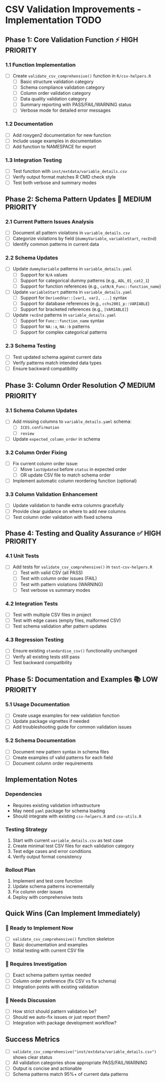 # CSV Validation Improvements - Implementation TODO

## Phase 1: Core Validation Function ⚡ HIGH PRIORITY

### 1.1 Function Implementation
- [ ] Create `validate_csv_comprehensive()` function in `R/csv-helpers.R`
  - [ ] Basic structure validation category
  - [ ] Schema compliance validation category  
  - [ ] Column order validation category
  - [ ] Data quality validation category
  - [ ] Summary reporting with PASS/FAIL/WARNING status
  - [ ] Verbose mode for detailed error messages

### 1.2 Documentation
- [ ] Add roxygen2 documentation for new function
- [ ] Include usage examples in documentation
- [ ] Add function to NAMESPACE for export

### 1.3 Integration Testing
- [ ] Test function with `inst/extdata/variable_details.csv`
- [ ] Verify output format matches R CMD check style
- [ ] Test both verbose and summary modes

## Phase 2: Schema Pattern Updates 🔧 MEDIUM PRIORITY

### 2.1 Current Pattern Issues Analysis
- [ ] Document all pattern violations in `variable_details.csv`
- [ ] Categorize violations by field (`dummyVariable`, `variableStart`, `recEnd`)
- [ ] Identify common patterns in current data

### 2.2 Schema Updates
- [ ] Update `dummyVariable` patterns in `variable_details.yaml`
  - [ ] Support for `N/A` values
  - [ ] Support for categorical dummy patterns (e.g., `ADL_01_cat2_1`)
  - [ ] Support for function references (e.g., `catN/A_Func::function_name`)

- [ ] Update `variableStart` patterns in `variable_details.yaml`
  - [ ] Support for `DerivedVar::[var1, var2, ...]` syntax
  - [ ] Support for database references (e.g., `cchs2001_p::VARIABLE`)
  - [ ] Support for bracketed references (e.g., `[VARIABLE]`)

- [ ] Update `recEnd` patterns in `variable_details.yaml`
  - [ ] Support for `Func::function_name` syntax
  - [ ] Support for `NA::a`, `NA::b` patterns
  - [ ] Support for complex categorical patterns

### 2.3 Schema Testing
- [ ] Test updated schema against current data
- [ ] Verify patterns match intended data types
- [ ] Ensure backward compatibility

## Phase 3: Column Order Resolution 📋 MEDIUM PRIORITY

### 3.1 Schema Column Updates
- [ ] Add missing columns to `variable_details.yaml` schema:
  - [ ] `ICES.confirmation`
  - [ ] `review`
- [ ] Update `expected_column_order` in schema

### 3.2 Column Order Fixing
- [ ] Fix current column order issue:
  - [ ] Move `lastUpdated` before `status` in expected order
  - [ ] OR update CSV file to match schema order
- [ ] Implement automatic column reordering function (optional)

### 3.3 Column Validation Enhancement
- [ ] Update validation to handle extra columns gracefully
- [ ] Provide clear guidance on where to add new columns
- [ ] Test column order validation with fixed schema

## Phase 4: Testing and Quality Assurance ✅ HIGH PRIORITY

### 4.1 Unit Tests
- [ ] Add tests for `validate_csv_comprehensive()` in `test-csv-helpers.R`
  - [ ] Test with valid CSV (all PASS)
  - [ ] Test with column order issues (FAIL)
  - [ ] Test with pattern violations (WARNING)
  - [ ] Test verbose vs summary modes

### 4.2 Integration Tests
- [ ] Test with multiple CSV files in project
- [ ] Test with edge cases (empty files, malformed CSV)
- [ ] Test schema validation after pattern updates

### 4.3 Regression Testing
- [ ] Ensure existing `standardise_csv()` functionality unchanged
- [ ] Verify all existing tests still pass
- [ ] Test backward compatibility

## Phase 5: Documentation and Examples 📚 LOW PRIORITY

### 5.1 Usage Documentation
- [ ] Create usage examples for new validation function
- [ ] Update package vignettes if needed
- [ ] Add troubleshooting guide for common validation issues

### 5.2 Schema Documentation
- [ ] Document new pattern syntax in schema files
- [ ] Create examples of valid patterns for each field
- [ ] Document column order requirements

## Implementation Notes

### Dependencies
- Requires existing validation infrastructure
- May need `yaml` package for schema loading
- Should integrate with existing `csv-helpers.R` and `csv-utils.R`

### Testing Strategy
1. Start with current `variable_details.csv` as test case
2. Create minimal test CSV files for each validation category
3. Test edge cases and error conditions
4. Verify output format consistency

### Rollout Plan
1. Implement and test core function
2. Update schema patterns incrementally
3. Fix column order issues
4. Deploy with comprehensive tests

## Quick Wins (Can Implement Immediately)

### 🚀 Ready to Implement Now
- [ ] `validate_csv_comprehensive()` function skeleton
- [ ] Basic documentation and examples
- [ ] Initial testing with current CSV file

### 🔄 Requires Investigation
- [ ] Exact schema pattern syntax needed
- [ ] Column order preference (fix CSV vs fix schema)
- [ ] Integration points with existing validation

### 🤔 Needs Discussion
- [ ] How strict should pattern validation be?
- [ ] Should we auto-fix issues or just report them?
- [ ] Integration with package development workflow?

## Success Metrics
- [ ] `validate_csv_comprehensive("inst/extdata/variable_details.csv")` shows clear status
- [ ] All validation categories show appropriate PASS/FAIL/WARNING
- [ ] Output is concise and actionable
- [ ] Schema patterns match 95%+ of current data patterns